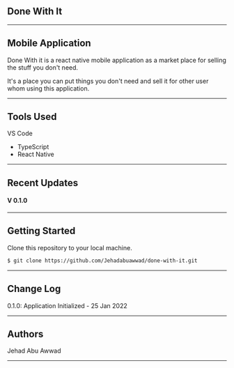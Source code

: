 ## Done With It

---

## Mobile Application

Done With it is a react native mobile application as a market place for selling the stuff you don't need.

It's a place you can put things you don't need and sell it for other user whom using this application.

---

## Tools Used

VS Code

- TypeScript
- React Native

---

## Recent Updates

#### V 0.1.0

---

## Getting Started

Clone this repository to your local machine.

```bash
$ git clone https://github.com/Jehadabuawwad/done-with-it.git
```

---

<!-- ## Usage -->

<!-- **_[Provide some images of your app with brief description as title]_** -->

<!-- ### Overview of Recent Posts -->

<!-- ![Overview of Recent Posts](https://via.placeholder.com/500x250) -->

<!-- ### Creating a Post -->

<!-- ![Post Creation](https://via.placeholder.com/500x250) -->

<!-- ### Enriching a Post -->

<!-- ![Enriching Post](https://via.placeholder.com/500x250) -->

<!-- ### Viewing Post Details -->

<!-- ![Details of Post](https://via.placeholder.com/500x250) -->

<!-- --- -->

## Change Log

0.1.0: Application Initialized - 25 Jan 2022

---

## Authors

Jehad Abu Awwad

---
